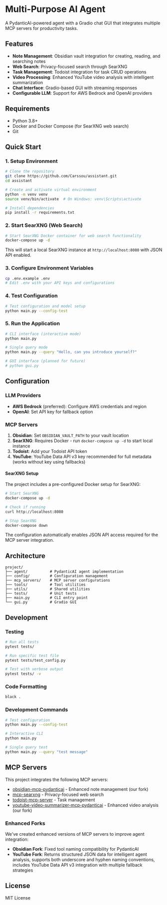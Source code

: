 # Multi-Purpose AI Agent

A PydanticAI-powered agent with a Gradio chat GUI that integrates multiple MCP servers for productivity tasks.

## Features

- **Note Management**: Obsidian vault integration for creating, reading, and searching notes
- **Web Search**: Privacy-focused search through SearXNG
- **Task Management**: Todoist integration for task CRUD operations
- **Video Processing**: Enhanced YouTube video analysis with intelligent summarization
- **Chat Interface**: Gradio-based GUI with streaming responses
- **Configurable LLM**: Support for AWS Bedrock and OpenAI providers

## Requirements

- Python 3.8+
- Docker and Docker Compose (for SearXNG web search)
- Git

## Quick Start

### 1. Setup Environment

```bash
# Clone the repository
git clone https://github.com/Carssou/assistant.git
cd assistant

# Create and activate virtual environment
python -m venv venv
source venv/bin/activate  # On Windows: venv\Scripts\activate

# Install dependencies
pip install -r requirements.txt
```

### 2. Start SearXNG (Web Search)

```bash
# Start SearXNG Docker container for web search functionality
docker-compose up -d
```

This will start a local SearXNG instance at `http://localhost:8080` with JSON API enabled.

### 3. Configure Environment Variables

```bash
cp .env.example .env
# Edit .env with your API keys and configurations
```

### 4. Test Configuration

```bash
# Test configuration and model setup
python main.py --config-test
```

### 5. Run the Application

```bash
# CLI interface (interactive mode)
python main.py

# Single query mode
python main.py --query "Hello, can you introduce yourself?"

# GUI interface (planned for future)
# python gui.py
```

## Configuration

### LLM Providers

- **AWS Bedrock** (preferred): Configure AWS credentials and region
- **OpenAI**: Set API key for fallback option

### MCP Servers

1. **Obsidian**: Set `OBSIDIAN_VAULT_PATH` to your vault location
2. **SearXNG**: Requires Docker - run `docker-compose up -d` to start local instance
3. **Todoist**: Add your Todoist API token
4. **YouTube**: YouTube Data API v3 key recommended for full metadata (works without key using fallbacks)

#### SearXNG Setup

The project includes a pre-configured Docker setup for SearXNG:

```bash
# Start SearXNG
docker-compose up -d

# Check if running
curl http://localhost:8080

# Stop SearXNG
docker-compose down
```

The configuration automatically enables JSON API access required for the MCP server integration.

## Architecture

```
project/
├── agent/          # PydanticAI agent implementation
├── config/         # Configuration management
├── mcp_servers/    # MCP server configurations
├── tools/          # Tool utilities 
├── utils/          # Shared utilities
├── tests/          # Unit tests
├── main.py         # CLI entry point
└── gui.py          # Gradio GUI
```

## Development

### Testing

```bash
# Run all tests
pytest tests/

# Run specific test file
pytest tests/test_config.py

# Test with verbose output
pytest tests/ -v
```

### Code Formatting

```bash
black .
```

### Development Commands

```bash
# Test configuration
python main.py --config-test

# Interactive CLI
python main.py

# Single query test
python main.py --query "test message"
```

## MCP Servers

This project integrates the following MCP servers:

- [obsidian-mcp-pydanticai](https://github.com/Carssou/obsidian-mcp-pydanticai) - Enhanced note management (our fork)
- [mcp-searxng](https://github.com/ihor-sokoliuk/mcp-searxng) - Privacy-focused web search
- [todoist-mcp-server](https://github.com/abhiz123/todoist-mcp-server) - Task management
- [youtube-video-summarizer-mcp-pydanticai](https://github.com/Carssou/youtube-video-summarizer-mcp-pydanticai) - Enhanced video analysis (our fork)

### Enhanced Forks

We've created enhanced versions of MCP servers to improve agent integration:

- **Obsidian Fork**: Fixed tool naming compatibility for PydanticAI
- **YouTube Fork**: Returns structured JSON data for intelligent agent analysis, supports both underscore and hyphen naming conventions, includes YouTube Data API v3 integration with multiple fallback strategies

## License

MIT License